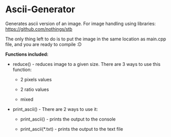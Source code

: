 # Ascii-Generator
Generates ascii version of an image.
For image handling using libraries: https://github.com/nothings/stb

The only thing left to do is to put the image in the same location as main.cpp file, and you are ready to compile :D

**Functions included:**
- reduce() - reduces image to a given size. There are 3 ways to use this function:
	
	- 2 pixels values
	
	- 2 ratio values
	
	- mixed	

- print_ascii() - There are 2 ways to use it:

  	- print_ascii() - prints the output to the console

  	- print_ascii(\*.txt) - prints the output to the text file 

